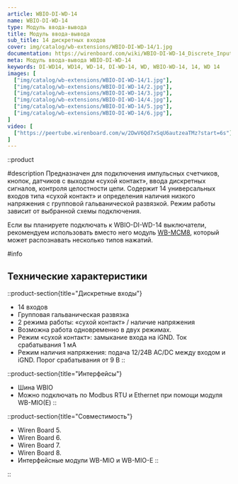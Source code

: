 ```yaml
---
article: WBIO-DI-WD-14
name: WBIO-DI-WD-14
type: Модуль ввода-вывода
title: Модуль ввода-вывода
sub_title: 14 дискретных входов
cover: img/catalog/wb-extensions/WBIO-DI-WD-14/1.jpg
documentation: https://wirenboard.com/wiki/WBIO-DI-WD-14_Discrete_Inputs
meta: Модуль ввода-вывода WBIO-DI-WD-14
keywords: DI-WD14, WD14, WD-14, DI-WD-14, WD, WBIO-WD-14, 14, WD 14
images: [
  ["img/catalog/wb-extensions/WBIO-DI-WD-14/1.jpg"],
  ["img/catalog/wb-extensions/WBIO-DI-WD-14/2.jpg"],
  ["img/catalog/wb-extensions/WBIO-DI-WD-14/3.jpg"],
  ["img/catalog/wb-extensions/WBIO-DI-WD-14/4.jpg"],
  ["img/catalog/wb-extensions/WBIO-DI-WD-14/5.jpg"],
  ["img/catalog/wb-extensions/WBIO-DI-WD-14/6.jpg"],
]
video: [
  ["https://peertube.wirenboard.com/w/2DwV6Qd7xSqU6autzeaTMz?start=6s"]
]
---
```


::product

#description
Предназначен для подключения импульсных счетчиков, кнопок, датчиков с выходом «сухой контакт», ввода дискретных сигналов, контроля целостности цепи. Содержит 14 универсальных входов типа «сухой контакт» и определения наличия низкого напряжения с групповой гальванической развязкой. Режим работы зависит от выбранной схемы подключения.

Если вы планируете подключать к WBIO-DI-WD-14 выключатели, рекомендуем использовать вместо него модуль [WB-MCM8](https://wirenboard.com/ru/product/WB-MCM8/), который может распознавать несколько типов нажатий.


#info
## Технические характеристики

::product-section{title="Дискретные входы"}
- 14 входов
- Групповая гальваническая развязка
- 2 режима работы: «сухой контакт» / наличие напряжения
- Возможна работа одновременно в двух режимах.
- Режим «сухой контакт»: замыкание входа на iGND. Ток срабатывания 1 мА
- Режим наличия напряжения: подача 12/24В AC/DC между входом и iGND. Порог срабатывания от 9 В
::

::product-section{title="Интерфейсы"}
- Шина WBIO
- Можно подключать по Modbus RTU и Ethernet при помощи модуля WB-MIO(Е)
::

::product-section{title="Совместимость"}
- Wiren Board 5.
- Wiren Board 6.
- Wiren Board 7.
- Wiren Board 8.
- Интерфейсные модули WB-MIO и WB-MIO-E
::

::
